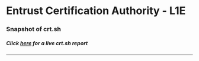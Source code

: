 # Entrust Certification Authority - L1E
### Snapshot of crt.sh
##### Click [here](https://crt.sh/?q=E4148F709089F89B4733824750B5EB3724C9521F724A6582E400CE67D4F049E5) for a live crt.sh report

---
